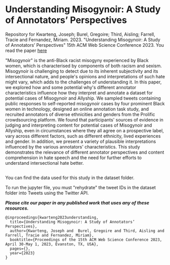 # Understanding Misogynoir: A Study of Annotators’ Perspectives

Repository for Kwarteng, Joseph; Burel, Gregoire; Third, Aisling; Farrell, Tracie and Fernandez, Miriam. 2023. "Understanding Misogynoir: A Study of Annotators’ Perspectives" 15th ACM Web Science Conference 2023. You read the paper [here](https://github.com/kwartengj/WebSci23_Misogynoir)

"Misogynoir" is the anti-Black racist misogyny experienced by Black women, which is characterised by components of both racism and sexism. Misogynoir is challenging to detect due to its inherent subjectivity and its intersectional nature, and people's opinions and interpretations of such hate might vary, which adds to the challenges of understanding it. In this paper, we explored how and some potential why's different annotator characteristics influence how they interpret and annotate a dataset for potential cases of Misogynoir and Allyship. We sampled tweets containing public responses to self-reported misogynoir cases by four prominent Black women in technology, designed an online annotation task study, and recruited annotators of diverse ethnicities and genders from the Prolific crowdsourcing platform.
We found that participants' sources of evidence in judging and interpreting content for potential cases of Misogynoir and Allyship, even in circumstances where they all agree on a prospective label, vary across different factors, such as different ethnicity, lived experiences and gender. In addition, we present a variety of plausible interpretations influenced by the various annotators' characteristics. This study demonstrates the relevance of different annotator perspectives and content comprehension in hate speech and the need for further efforts to understand intersectional hate better.  

## 

You can find the data used for this study in the dataset folder.

To run the jupyter file, you must "rehydrate" the tweet IDs in the dataset folder into Tweets using the Twitter API.

<!-- WARNING: The data contain content that is racist, sexist and offensive in many other ways. -->


***Please cite our paper in any published work that uses any of these resources.***
~~~
@inproceedings{kwarteng2023understanding,
  title={Understanding Misogynoir: A Study of Annotators’ Perspectives},
  author={Kwarteng, Joseph and  Burel, Gregoire and Third, Aisling and Farrell, Tracie and Fernandez, Miriam},
  booktitle={Proceedings of the 15th ACM Web Science Conference 2023, April 30-May 1, 2023, Evanston, TX, USA},
  pages={},
  year={2023}
}

